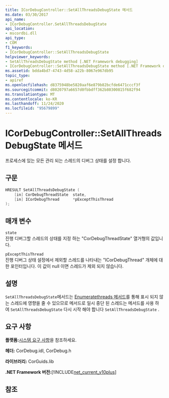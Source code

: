```yaml
---
title: ICorDebugController::SetAllThreadsDebugState 메서드
ms.date: 03/30/2017
api_name:
- ICorDebugController.SetAllThreadsDebugState
api_location:
- mscordbi.dll
api_type:
- COM
f1_keywords:
- ICorDebugController::SetAllThreadsDebugState
helpviewer_keywords:
- SetAllThreadsDebugState method [.NET Framework debugging]
- ICorDebugController::SetAllThreadsDebugState method [.NET Framework debugging]
ms.assetid: bdda4bd7-4743-4d58-a22b-8067e967db95
topic_type:
- apiref
ms.openlocfilehash: d8375948be5820aaf6e879b82bcfde6471cccf3f
ms.sourcegitcommit: d8020797a6657d0fbbdff362b80300815f682f94
ms.translationtype: MT
ms.contentlocale: ko-KR
ms.lasthandoff: 11/24/2020
ms.locfileid: "95679899"
---
```

# <a name="icordebugcontrollersetallthreadsdebugstate-method"></a>ICorDebugController::SetAllThreadsDebugState 메서드

프로세스에 있는 모든 관리 되는 스레드의 디버그 상태를 설정 합니다.  
  
## <a name="syntax"></a>구문  
  
```cpp  
HRESULT SetAllThreadsDebugState (  
    [in] CorDebugThreadState  state,  
    [in] ICorDebugThread      *pExceptThisThread  
);  
```  
  
## <a name="parameters"></a>매개 변수  

 `state`  
 진행 디버그할 스레드의 상태를 지정 하는 "CorDebugThreadState" 열거형의 값입니다.  
  
 `pExceptThisThread`  
 진행 디버그 상태 설정에서 제외할 스레드를 나타내는 "ICorDebugThread" 개체에 대 한 포인터입니다. 이 값이 null 이면 스레드가 제외 되지 않습니다.  
  
## <a name="remarks"></a>설명  

 `SetAllThreadsDebugState`메서드는 [Enumeratethreads 메서드](icordebugcontroller-enumeratethreads-method.md)를 통해 표시 되지 않는 스레드에 영향을 줄 수 있으므로 메서드로 일시 중단 된 스레드는 메서드를 사용 하 여 `SetAllThreadsDebugState` 다시 시작 해야 합니다 `SetAllThreadsDebugState` .  
  
## <a name="requirements"></a>요구 사항  

 **플랫폼:**[시스템 요구 사항](../../get-started/system-requirements.md)을 참조하세요.  
  
 **헤더:** CorDebug.idl, CorDebug.h  
  
 **라이브러리:** CorGuids.lib  
  
 **.NET Framework 버전:**[!INCLUDE[net_current_v10plus](../../../../includes/net-current-v10plus-md.md)]  
  
## <a name="see-also"></a>참조
